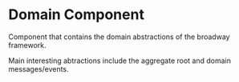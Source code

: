Domain Component
================

Component that contains the domain abstractions of the broadway framework.

Main interesting abtractions include the aggregate root and domain messages/events.
